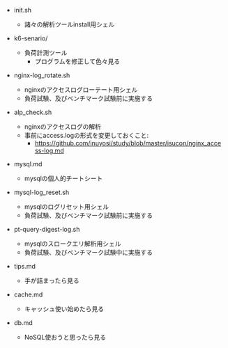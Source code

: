 - init.sh
  - 諸々の解析ツールinstall用シェル

- k6-senario/
  - 負荷計測ツール
    - プログラムを修正して色々見る

- nginx-log_rotate.sh
  - nginxのアクセスログローテート用シェル
  - 負荷試験、及びベンチマーク試験前に実施する

- alp_check.sh
  - nginxのアクセスログの解析
  - 事前にaccess.logの形式を変更しておくこと:
    - https://github.com/inuyosi/study/blob/master/isucon/nginx_access-log.md

- mysql.md
  - mysqlの個人的チートシート

- mysql-log_reset.sh
  - mysqlのログリセット用シェル
  - 負荷試験、及びベンチマーク試験前に実施する
   
- pt-query-digest-log.sh
  - mysqlのスロークエリ解析用シェル
  - 負荷試験、及びベンチマーク試験中に実施する
 
- tips.md
  - 手が詰まったら見る

- cache.md
  - キャッシュ使い始めたら見る

- db.md
  - NoSQL使おうと思ったら見る  
